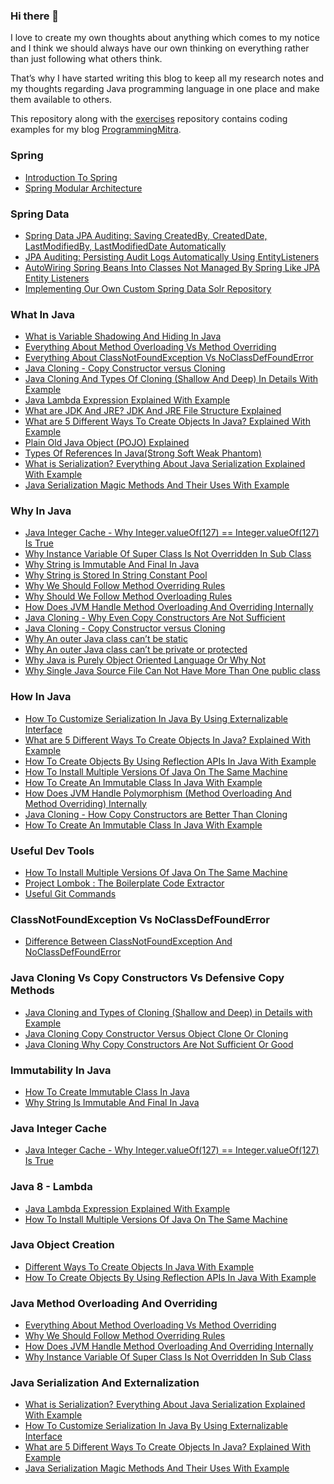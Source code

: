 ### Hi there 👋

I love to create my own thoughts about anything which comes to my notice and I think we should always have our own thinking on everything rather than just following what others think.

That’s why I have started writing this blog to keep all my research notes and my thoughts regarding Java programming language in one place and make them available to others.

<!--
**njnareshjoshi/njnareshjoshi** is a ✨ _special_ ✨ repository because its `README.md` (this file) appears on your GitHub profile.

Here are some ideas to get you started:

- 🔭 I’m currently working on ...
- 🌱 I’m currently learning ...
- 👯 I’m looking to collaborate on ...
- 🤔 I’m looking for help with ...
- 💬 Ask me about ...
- 📫 How to reach me: ...
- 😄 Pronouns: ...
- ⚡ Fun fact: ...
-->


This repository along with the [exercises](https://github.com/njnareshjoshi/exercises) repository contains coding examples for my blog [ProgrammingMitra](https://www.programmingmitra.com).

### Spring
* [Introduction To Spring](https://www.programmingmitra.com/2016/05/introduction-to-spring.html)
* [Spring Modular Architecture](https://www.programmingmitra.com/2018/07/spring-modular-architecture.html)

### Spring Data
* [Spring Data JPA Auditing: Saving CreatedBy, CreatedDate, LastModifiedBy, LastModifiedDate Automatically](https://www.programmingmitra.com/2017/02/automatic-spring-data-jpa-auditing-saving-CreatedBy-createddate-lastmodifiedby-lastmodifieddate-automatically.html)
* [JPA Auditing: Persisting Audit Logs Automatically Using EntityListeners](https://www.programmingmitra.com/2017/02/automatic-jpa-auditing-persisting-audit-logs-automatically-using-entityListeners.html)
* [AutoWiring Spring Beans Into Classes Not Managed By Spring Like JPA Entity Listeners](https://www.programmingmitra.com/2017/03/AutoWiring-Spring-Beans-Into-Classes-Not-Managed-By-Spring-Like-JPA-Entity-Listeners.html)
* [Implementing Our Own Custom Spring Data Solr Repository](https://www.programmingmitra.com/2016/01/how-to-write-custom-implementation-for.html)

### What In Java
* [What is Variable Shadowing And Hiding In Java](https://www.programmingmitra.com/2018/02/what-is-variable-shadowing-and-hiding.html)
* [Everything About Method Overloading Vs Method Overriding](https://www.programmingmitra.com/2017/05/everything-about-method-overloading-vs-method-overriding.html)
* [Everything About ClassNotFoundException Vs NoClassDefFoundError](https://www.programmingmitra.com/2017/04/Difference-Between-ClassNotFoundException-and-NoClassDefFoundError.html)
* [Java Cloning - Copy Constructor versus Cloning](https://www.programmingmitra.com/2017/01/Java-cloning-copy-constructor-versus-Object-clone-or-cloning.html)
* [Java Cloning And Types Of Cloning (Shallow And Deep) In Details With Example](https://www.programmingmitra.com/2016/11/Java-Cloning-Types-of-Cloning-Shallow-Deep-in-Details-with-Example.html)
* [Java Lambda Expression Explained With Example](https://www.programmingmitra.com/2016/06/java-lambda-expression-explained-with-example.html)
* [What are JDK And JRE? JDK And JRE File Structure Explained](https://www.programmingmitra.com/2016/05/jdk-and-jre-file-structure.html)
* [What are 5 Different Ways To Create Objects In Java? Explained With Example](https://www.programmingmitra.com/2016/05/different-ways-to-create-objects-in-java-with-example.html)
* [Plain Old Java Object (POJO) Explained](https://www.programmingmitra.com/2016/05/plain-old-java-object-pojo-explained.html)
* [Types Of References In Java(Strong Soft Weak Phantom)](https://www.programmingmitra.com/2016/05/types-of-references-in-javastrong-soft.html)
* [What is Serialization? Everything About Java Serialization Explained With Example](https://www.programmingmitra.com/2019/08/what-is-serialization-everything-about-java-serialization-explained-with-example.html)
* [Java Serialization Magic Methods And Their Uses With Example](https://www.programmingmitra.com/2019/08/java-serialization-magic-methods-and-their-uses-with-example.html)

### Why In Java
* [Java Integer Cache - Why Integer.valueOf(127) == Integer.valueOf(127) Is True](https://www.programmingmitra.com/2018/11/java-integer-cache.html)
* [Why Instance Variable Of Super Class Is Not Overridden In Sub Class](https://www.programmingmitra.com/2018/11/why-instance-variable-of-super-class-is-not-overridden-In-sub-class.html)
* [Why String is Immutable And Final In Java](https://www.programmingmitra.com/2018/02/why-string-is-immutable-and-final-in-java.html)
* [Why String is Stored In String Constant Pool](https://www.programmingmitra.com/2018/02/why-string-is-stored-in-constant-pool.html)
* [Why We Should Follow Method Overriding Rules](https://www.programmingmitra.com/2017/12/why-we-should-follow-method-overriding-rules.html)
* [Why Should We Follow Method Overloading Rules](https://www.programmingmitra.com/2017/12/why-to-follow-method-overloading-rules.html)
* [How Does JVM Handle Method Overloading And Overriding Internally](https://www.programmingmitra.com/2017/05/how-does-jvm-handle-method-overriding-internally.html)
* [Java Cloning - Why Even Copy Constructors Are Not Sufficient](https://www.programmingmitra.com/2017/01/java-cloning-why-copy-constructors-are-not-sufficient-or-good.html)
* [Java Cloning - Copy Constructor versus Cloning](https://www.programmingmitra.com/2017/01/Java-cloning-copy-constructor-versus-Object-clone-or-cloning.html)
* [Why An outer Java class can’t be static](https://www.programmingmitra.com/2016/10/why-outer-java-class-cant-be-static.html)
* [Why An outer Java class can’t be private or protected](https://www.programmingmitra.com/2016/10/why-a-java-class-can-not-be-private-or-protected.html)
* [Why Java is Purely Object Oriented Language Or Why Not](https://www.programmingmitra.com/2016/06/why-java-is-purely-object-oriented-or-why-not.html)
* [Why Single Java Source File Can Not Have More Than One public class](https://www.programmingmitra.com/2016/05/Why-Single-Java-Source-File-Can-Not-Have-More-Than-One-public-class.html)

### How In Java
* [How To Customize Serialization In Java By Using Externalizable Interface](https://www.programmingmitra.com/2019/08/how-to-customize-serialization-in-java-by-using-externalizable-interface.html)
* [What are 5 Different Ways To Create Objects In Java? Explained With Example](https://www.programmingmitra.com/2016/05/different-ways-to-create-objects-in-java-with-example.html)
* [How To Create Objects By Using Reflection APIs In Java With Example](https://www.programmingmitra.com/2016/05/creating-objects-through-reflection-in-java-with-example.html)
* [How To Install Multiple Versions Of Java On The Same Machine](https://www.programmingmitra.com/2019/03/how-to-install-multiple-versions-of-java-on-the-same-machine.html)
* [How To Create An Immutable Class In Java With Example](https://www.programmingmitra.com/2018/02/how-to-create-immutable-class-in-java.html)
* [How Does JVM Handle Polymorphism (Method Overloading And Method Overriding) Internally](https://www.programmingmitra.com/2017/05/how-does-jvm-handle-method-overriding-internally.html)
* [Java Cloning - How Copy Constructors are Better Than Cloning](https://www.programmingmitra.com/2017/01/Java-cloning-copy-constructor-versus-Object-clone-or-cloning.html)
* [How To Create An Immutable Class In Java With Example](https://www.programmingmitra.com/2018/02/how-to-create-immutable-class-in-java.html)

### Useful Dev Tools
* [How To Install Multiple Versions Of Java On The Same Machine](https://www.programmingmitra.com/2019/03/how-to-install-multiple-versions-of-java-on-the-same-machine.html)
* [Project Lombok : The Boilerplate Code Extractor](https://www.programmingmitra.com/2017/01/Project-Lombok-The-Boilerplate-Code-Extractor.html)
* [Useful Git Commands](https://www.programmingmitra.com/2019/01/useful-git-commands.html)

### ClassNotFoundException Vs NoClassDefFoundError
* [Difference Between ClassNotFoundException And NoClassDefFoundError](https://www.programmingmitra.com/2017/04/Difference-Between-ClassNotFoundException-and-NoClassDefFoundError.html)

### Java Cloning Vs Copy Constructors Vs Defensive Copy Methods
* [Java Cloning and Types of Cloning (Shallow and Deep) in Details with Example](https://www.programmingmitra.com/2016/11/Java-Cloning-Types-of-Cloning-Shallow-Deep-in-Details-with-Example.html)
* [Java Cloning Copy Constructor Versus Object Clone Or Cloning](https://www.programmingmitra.com/2017/01/Java-cloning-copy-constructor-versus-Object-clone-or-cloning.html)
* [Java Cloning Why Copy Constructors Are Not Sufficient Or Good](https://www.programmingmitra.com/2017/01/java-cloning-why-copy-constructors-are-not-sufficient-or-good.html)

### Immutability In Java
* [How To Create Immutable Class In Java](https://www.programmingmitra.com/2018/02/how-to-create-immutable-class-in-java.html)
* [Why String Is Immutable And Final In Java](https://www.programmingmitra.com/2018/02/why-string-is-immutable-and-final-in-java.html)

### Java Integer Cache
* [Java Integer Cache - Why Integer.valueOf(127) == Integer.valueOf(127) Is True](https://www.programmingmitra.com/2018/11/java-integer-cache.html)

### Java 8 - Lambda
* [Java Lambda Expression Explained With Example](https://www.programmingmitra.com/2016/06/java-lambda-expression-explained-with-example.html)
* [How To Install Multiple Versions Of Java On The Same Machine](https://www.programmingmitra.com/2019/03/how-to-install-multiple-versions-of-java-on-the-same-machine.html)

### Java Object Creation
* [Different Ways To Create Objects In Java With Example](https://www.programmingmitra.com/2016/05/different-ways-to-create-objects-in-java-with-example.html)
* [How To Create Objects By Using Reflection APIs In Java With Example](https://www.programmingmitra.com/2016/05/creating-objects-through-reflection-in-java-with-example.html)

### Java Method Overloading And Overriding
* [Everything About Method Overloading Vs Method Overriding](https://www.programmingmitra.com/2017/05/everything-about-method-overloading-vs-method-overriding.html)
* [Why We Should Follow Method Overriding Rules](https://www.programmingmitra.com/2017/12/why-we-should-follow-method-overriding-rules.html)
* [How Does JVM Handle Method Overloading And Overriding Internally](https://www.programmingmitra.com/2017/05/how-does-jvm-handle-method-overriding-internally.html)
* [Why Instance Variable Of Super Class Is Not Overridden In Sub Class](https://www.programmingmitra.com/2018/11/why-instance-variable-of-super-class-is-not-overridden-In-sub-class.html)

### Java Serialization And Externalization
* [What is Serialization? Everything About Java Serialization Explained With Example](https://www.programmingmitra.com/2019/08/what-is-serialization-everything-about-java-serialization-explained-with-example.html)
* [How To Customize Serialization In Java By Using Externalizable Interface](https://www.programmingmitra.com/2019/08/how-to-customize-serialization-in-java-by-using-externalizable-interface.html)
* [What are 5 Different Ways To Create Objects In Java? Explained With Example](https://www.programmingmitra.com/2016/05/different-ways-to-create-objects-in-java-with-example.html)
* [Java Serialization Magic Methods And Their Uses With Example](https://www.programmingmitra.com/2019/08/java-serialization-magic-methods-and-their-uses-with-example.html)

